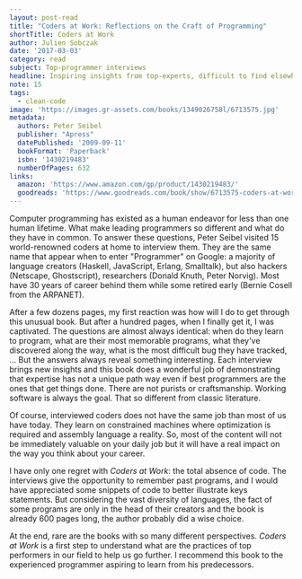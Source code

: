 ```yaml
---
layout: post-read
title: "Coders at Work: Reflections on the Craft of Programming"
shortTitle: Coders at Work
author: Julien Sobczak
date: '2017-03-03'
category: read
subject: Top-programmer interviews
headline: Inspiring insights from top-experts, difficult to find elsewhere.
note: 15
tags:
  - clean-code
image: 'https://images.gr-assets.com/books/1349026758l/6713575.jpg'
metadata:
  authors: Peter Seibel
  publisher: "Apress"
  datePublished: '2009-09-11'
  bookFormat: 'Paperback'
  isbn: '1430219483'
  numberOfPages: 632
links:
  amazon: 'https://www.amazon.com/gp/product/1430219483/'
  goodreads: 'https://www.goodreads.com/book/show/6713575-coders-at-work'
---
```



Computer programming has existed as a human endeavor for less than one human lifetime. What make leading programmers so different and what do they have in common. To answer these questions, Peter Seibel visited 15 world-renowned coders at home to interview them. They are the same name that appear when to enter "Programmer" on Google: a majority of language creators (Haskell, JavaScript, Erlang, Smalltalk), but also hackers (Netscape, Ghostscript), researchers (Donald Knuth, Peter Norvig). Most have 30 years of career behind them while some retired early (Bernie Cosell from the ARPANET).

After a few dozens pages, my first reaction was how will I do to get through this unusual book. But after a hundred pages, when I finally get it, I was captivated. The questions are almost always identical: when do they learn to program, what are their most memorable programs, what they've discovered along the way, what is the most difficult bug they have tracked, ... But the answers always reveal something interesting. Each interview brings new insights and this book does a wonderful job of demonstrating that expertise has not a unique path way even if best programmers are the ones that get things done. There are not purists or craftsmanship. Working software is always the goal. That so different from classic literature.  

Of course, interviewed coders does not have the same job than most of us have today. They learn on constrained machines where optimization is required and assembly language a reality. So, most of the content will not be immediately valuable on your daily job but it will have a real impact on the way you think about your career.

I have only one regret with *Coders at Work*: the total absence of code. The interviews give the opportunity to remember past programs, and I would have appreciated some snippets of code to better illustrate keys statements. But considering the vast diversity of languages, the fact of some programs are only in the head of their creators and the book is already 600 pages long, the author probably did a wise choice.  

At the end, rare are the books with so many different perspectives. *Coders at Work* is a first step to understand what are the practices of top performers in our field to help us go further. I recommend this book to the experienced programmer aspiring to learn from his predecessors.
